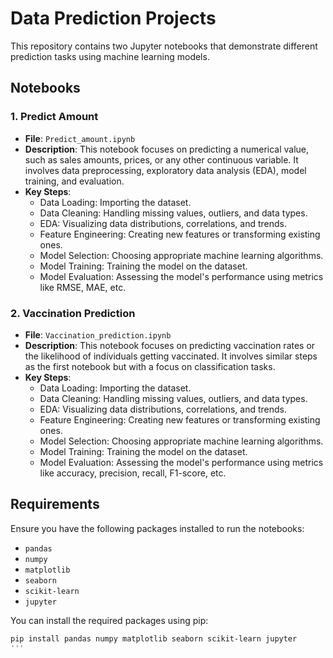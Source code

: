 # Data Prediction Projects

This repository contains two Jupyter notebooks that demonstrate different prediction tasks using machine learning models.

## Notebooks

### 1. Predict Amount

- **File**: `Predict_amount.ipynb`
- **Description**: This notebook focuses on predicting a numerical value, such as sales amounts, prices, or any other continuous variable. It involves data preprocessing, exploratory data analysis (EDA), model training, and evaluation.
- **Key Steps**:
  - Data Loading: Importing the dataset.
  - Data Cleaning: Handling missing values, outliers, and data types.
  - EDA: Visualizing data distributions, correlations, and trends.
  - Feature Engineering: Creating new features or transforming existing ones.
  - Model Selection: Choosing appropriate machine learning algorithms.
  - Model Training: Training the model on the dataset.
  - Model Evaluation: Assessing the model's performance using metrics like RMSE, MAE, etc.

### 2. Vaccination Prediction

- **File**: `Vaccination_prediction.ipynb`
- **Description**: This notebook focuses on predicting vaccination rates or the likelihood of individuals getting vaccinated. It involves similar steps as the first notebook but with a focus on classification tasks.
- **Key Steps**:
  - Data Loading: Importing the dataset.
  - Data Cleaning: Handling missing values, outliers, and data types.
  - EDA: Visualizing data distributions, correlations, and trends.
  - Feature Engineering: Creating new features or transforming existing ones.
  - Model Selection: Choosing appropriate machine learning algorithms.
  - Model Training: Training the model on the dataset.
  - Model Evaluation: Assessing the model's performance using metrics like accuracy, precision, recall, F1-score, etc.

## Requirements

Ensure you have the following packages installed to run the notebooks:

- `pandas`
- `numpy`
- `matplotlib`
- `seaborn`
- `scikit-learn`
- `jupyter`

You can install the required packages using pip:

```bash
pip install pandas numpy matplotlib seaborn scikit-learn jupyter
'''
